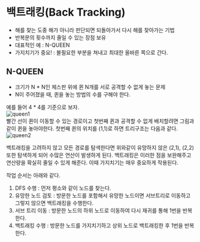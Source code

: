 # 백트래킹(Back Tracking)
- 해를 찾는 도중 해가 아니라 판단되면 되돌아가서 다시 해를 찾아가는  기법
- 반복문의 횟수까지 줄일 수 있는 장점 보유
- 대표적인 예 : N-QUEEN
- 가지치기가 중요! : 불필요한 부분을 쳐내고 최대한 올바른 쪽으로 간다.

## N-QUEEN
- 크기가 N * N인 체스판 위에 퀸 N개를 서로 공격할 수 없게 놓는 문제
- N이 주어졌을 때, 퀸을 놓는 방법의 수를 구해야 한다.

예를 들어 4 * 4를 기준으로 보자.
<br>![queen1](.img/queen1.PNG)<br>
빨간 선이 퀸이  이동할 수 있는 경로이고 첫번째 퀸과 공격할 수 없게 배치할려면 그림과 같이 퀸을 놓아야한다.
첫번째 퀸의 위치를 (1,1)로 하면 트리구조는 다음과 같다.
<br>![queen2](.img/queen2.PNG)<br>

백트래킹을 고려하지 않고 모든 경로를 탐색한다면 위와같이 유망하지 않은 (2,1), (2,2)또한 탐색하게 되어 수많은 연산이 발생하게 된다.
백트래킹은 이러한 점을 보완해주고 연산량을 확실히 줄일 수 있게 해준다.
이때 가지치기는 매우 중요하게 작용된다.

작업 순서는 아래와 같다.
1. DFS 수행 : 먼저 평소와 같이 노드를 찾는다.
2. 유망한 노드 검토 : 방문한 노드를 포함해서 유망한 노드이면 서브트리로 이동하고 그렇지 않으면 백트래킹을 수행한다.
3. 서브 트리 이동 : 방문한 노드의 하위 노드로 이동하여 다시 재귀를 통해 1번을 반복한다.
4. 백트래킹 수행 : 방문한 노드를 가지치기하고 상위 노드로 백트래킹한 후 1번을 반복한다.
